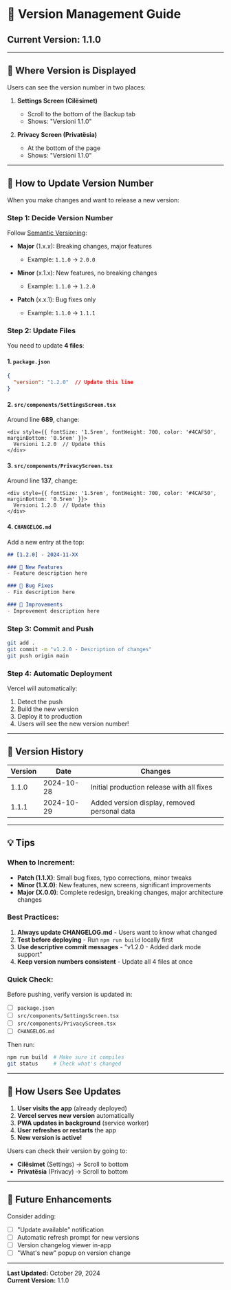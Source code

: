 # 📌 Version Management Guide

## Current Version: 1.1.0

---

## 📍 Where Version is Displayed

Users can see the version number in two places:

1. **Settings Screen (Cilësimet)**
   - Scroll to the bottom of the Backup tab
   - Shows: "Versioni 1.1.0"

2. **Privacy Screen (Privatësia)**
   - At the bottom of the page
   - Shows: "Versioni 1.1.0"

---

## 🔄 How to Update Version Number

When you make changes and want to release a new version:

### Step 1: Decide Version Number

Follow [Semantic Versioning](https://semver.org/):

- **Major** (1.x.x): Breaking changes, major features
  - Example: `1.1.0` → `2.0.0`
  
- **Minor** (x.1.x): New features, no breaking changes
  - Example: `1.1.0` → `1.2.0`
  
- **Patch** (x.x.1): Bug fixes only
  - Example: `1.1.0` → `1.1.1`

### Step 2: Update Files

You need to update **4 files**:

#### 1. `package.json`
```json
{
  "version": "1.2.0"  // Update this line
}
```

#### 2. `src/components/SettingsScreen.tsx`
Around line **689**, change:
```tsx
<div style={{ fontSize: '1.5rem', fontWeight: 700, color: '#4CAF50', marginBottom: '0.5rem' }}>
  Versioni 1.2.0  // Update this
</div>
```

#### 3. `src/components/PrivacyScreen.tsx`
Around line **137**, change:
```tsx
<div style={{ fontSize: '1.5rem', fontWeight: 700, color: '#4CAF50', marginBottom: '0.5rem' }}>
  Versioni 1.2.0  // Update this
</div>
```

#### 4. `CHANGELOG.md`
Add a new entry at the top:
```markdown
## [1.2.0] - 2024-11-XX

### 🎉 New Features
- Feature description here

### 🐛 Bug Fixes
- Fix description here

### 🔧 Improvements
- Improvement description here
```

### Step 3: Commit and Push

```bash
git add .
git commit -m "v1.2.0 - Description of changes"
git push origin main
```

### Step 4: Automatic Deployment

Vercel will automatically:
1. Detect the push
2. Build the new version
3. Deploy it to production
4. Users will see the new version number!

---

## 📝 Version History

| Version | Date | Changes |
|---------|------|---------|
| 1.1.0 | 2024-10-28 | Initial production release with all fixes |
| 1.1.1 | 2024-10-29 | Added version display, removed personal data |

---

## 💡 Tips

### When to Increment:

- **Patch (1.1.X)**: Small bug fixes, typo corrections, minor tweaks
- **Minor (1.X.0)**: New features, new screens, significant improvements
- **Major (X.0.0)**: Complete redesign, breaking changes, major architecture changes

### Best Practices:

1. **Always update CHANGELOG.md** - Users want to know what changed
2. **Test before deploying** - Run `npm run build` locally first
3. **Use descriptive commit messages** - "v1.2.0 - Added dark mode support"
4. **Keep version numbers consistent** - Update all 4 files at once

### Quick Check:

Before pushing, verify version is updated in:
- [ ] `package.json`
- [ ] `src/components/SettingsScreen.tsx`
- [ ] `src/components/PrivacyScreen.tsx`
- [ ] `CHANGELOG.md`

Then run:
```bash
npm run build  # Make sure it compiles
git status     # Check what's changed
```

---

## 🚀 How Users See Updates

1. **User visits the app** (already deployed)
2. **Vercel serves new version** automatically
3. **PWA updates in background** (service worker)
4. **User refreshes or restarts** the app
5. **New version is active!**

Users can check their version by going to:
- **Cilësimet** (Settings) → Scroll to bottom
- **Privatësia** (Privacy) → Scroll to bottom

---

## 🎯 Future Enhancements

Consider adding:
- [ ] "Update available" notification
- [ ] Automatic refresh prompt for new versions
- [ ] Version changelog viewer in-app
- [ ] "What's new" popup on version change

---

**Last Updated:** October 29, 2024  
**Current Version:** 1.1.0

